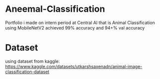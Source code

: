 # Aneemal-Classification
Portfolio i made on intern period at Central AI that is Animal Classification using MobileNetV2 achieved 99% accuracy and 94+% val accuracy 
# Dataset
using dataset from kaggle: https://www.kaggle.com/datasets/utkarshsaxenadn/animal-image-classification-dataset